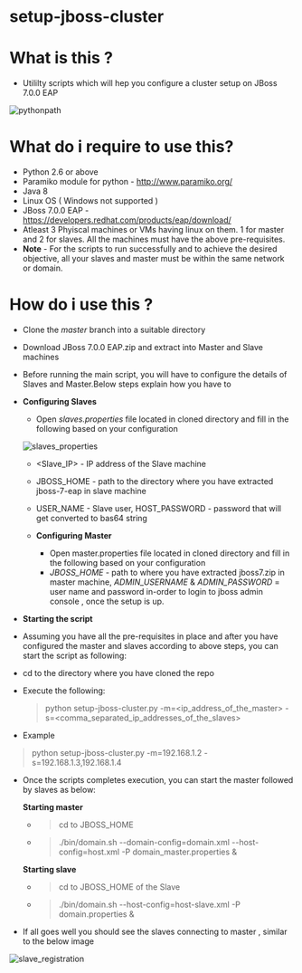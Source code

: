 # setup-jboss-cluster

# What is this ?
* Utililty scripts which will hep you configure a cluster setup on JBoss 7.0.0 EAP

![pythonpath](https://cloud.githubusercontent.com/assets/5040809/24194892/bc656e8c-0f1d-11e7-88cd-a25ea6273bcd.png)

# What do i require to use this?
* Python 2.6 or above
* Paramiko module for python - http://www.paramiko.org/
* Java 8
* Linux OS ( Windows not supported )
* JBoss 7.0.0 EAP - https://developers.redhat.com/products/eap/download/
* Atleast 3 Phyiscal machines or VMs having linux on them. 1 for master and 2 for slaves. All the machines must have the above pre-requisites.
* **Note** - For the scripts to run successfully and to achieve the desired objective, all your slaves and master must be within the same network or domain.


# How do i use this ?
* Clone  the *master* branch into a suitable directory
* Download JBoss 7.0.0 EAP.zip and extract into Master and Slave machines
* Before running the main script, you will have to configure the details of Slaves and Master.Below steps explain how you have to
* **Configuring Slaves**
  * Open *slaves.properties* file located in cloned directory and fill in the following based on your configuration
  
  
  ![slaves_properties](https://cloud.githubusercontent.com/assets/5040809/24194306/96726092-0f1b-11e7-8d40-e6d2740d7c0d.png)

  * <Slave_IP> -  IP address of the Slave machine
  * JBOSS_HOME - path to the directory where you have extracted jboss-7-eap in slave machine
  * USER_NAME - Slave user, HOST_PASSWORD - password that will get converted to bas64 string 
  
  * **Configuring Master**
    * Open master.properties file located in cloned directory and fill in the following based on your configuration
    * *JBOSS_HOME* - path to where you have extracted jboss7.zip in master machine, *ADMIN_USERNAME* & *ADMIN_PASSWORD* = user name and password in-order to login to jboss admin console , once the setup is up.
  
* **Starting the script**
* Assuming you have all the pre-requisites in place and after you have configured the master and slaves according to above steps, you can start the script as following:

* cd to the directory where you have cloned the repo
* Execute the following:
  > python setup-jboss-cluster.py -m=<ip_address_of_the_master> -s=<comma_separated_ip_addresses_of_the_slaves>
  
 * Example
  > python setup-jboss-cluster.py -m=192.168.1.2 -s=192.168.1.3,192.168.1.4 
  
 * Once the scripts completes execution, you can start the master followed by slaves as below:
   
   **Starting master**
    * > cd to JBOSS_HOME
    * > ./bin/domain.sh --domain-config=domain.xml --host-config=host.xml -P domain_master.properties &
    
   **Starting slave**
   * > cd to JBOSS_HOME of the Slave
   * > ./bin/domain.sh --host-config=host-slave.xml -P domain.properties &
   
 * If all goes well you should see the slaves connecting to master , similar to the below image
 
 ![slave_registration](https://cloud.githubusercontent.com/assets/5040809/24197076/2e94cca2-0f26-11e7-9215-a107655574b2.JPG)
 
  
